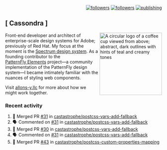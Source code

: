 <p align="right"><a rel="me" href="https://front-end.social/@castastrophe">
    <img alt="followers" title="Follow me on Mastodon" src="https://img.shields.io/mastodon/follow/109297102751309835?domain=https%3A%2F%2Ffront-end.social&label=Follow&logo=mastodon&logoColor=white&style=for-the-badge&labelColor=008080&color=006969"/></a>
  <a href="https://codepen.io/castastrophe/">
    <img alt="followers" title="Follow me on CodePen" src="https://img.shields.io/badge/23-1?color=640464&labelColor=7c007c&style=for-the-badge&logo=codepen&label=Follow"/></a>
<a href="https://castastrophe.medium.com/">
    <img alt="publishing" title="View articles on Medium" src="https://img.shields.io/badge/107-1?color=666&labelColor=444&label=subscribe&logo=medium&logoColor=white&style=for-the-badge"/></a>
</p>

## [&nbsp;Cassondra&nbsp;]

<img align="right" src="https://github-production-user-asset-6210df.s3.amazonaws.com/1840295/253016758-ba468774-1cd3-42c2-8f43-947b5eeb5edf.png" height="200" alt="A circular logo of a coffee cup viewed from above; abstract, dark outlines with hints of teal and creamy tones">

Front-end developer and architect of enterprise-scale design systems for Adobe; previously of Red Hat. My focus at the moment is the [Spectrum design system](https://github.com/adobe/spectrum-css). As a founding contributor to the [PatternFly&nbsp;Elements](https://github.com/patternfly/patternfly-elements) project&mdash;a community implementation of the PatternFly design system&mdash;I became intimately familiar with the nuances of styling web components.

Visit [allons-y.llc](http://allons-y.llc/) for more about how we might work together.

### Recent activity

<!--START_SECTION:activity-->
1. 🎉 Merged PR [#31](https://github.com/castastrophe/postcss-vars-add-fallback/pull/31) in [castastrophe/postcss-vars-add-fallback](https://github.com/castastrophe/postcss-vars-add-fallback)
2. 🗣 Commented on [#31](https://github.com/castastrophe/postcss-vars-add-fallback/pull/31#issuecomment-2207070259) in [castastrophe/postcss-vars-add-fallback](https://github.com/castastrophe/postcss-vars-add-fallback)
3. 🎉 Merged PR [#30](https://github.com/castastrophe/postcss-vars-add-fallback/pull/30) in [castastrophe/postcss-vars-add-fallback](https://github.com/castastrophe/postcss-vars-add-fallback)
4. 🗣 Commented on [#31](https://github.com/castastrophe/postcss-vars-add-fallback/pull/31#issuecomment-2207067363) in [castastrophe/postcss-vars-add-fallback](https://github.com/castastrophe/postcss-vars-add-fallback)
5. 🎉 Merged PR [#43](https://github.com/castastrophe/postcss-custom-properties-mapping/pull/43) in [castastrophe/postcss-custom-properties-mapping](https://github.com/castastrophe/postcss-custom-properties-mapping)
<!--END_SECTION:activity-->
